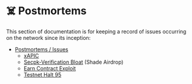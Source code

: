# ☠️ Postmortems

This section of documentation is for keeping a record of issues occurring on the network since its inception:

* [Postmortems / Issues](broken-reference)
  * [xAPIC](xapic.md)
  * [Secpk-Verification Bloat](secpk-verifications-bloat.md) (Shade Airdrop)
  * [Earn Contract Exploit](earn-contract-exploit.md)
  * [Testnet Halt 95](testnet-halt-95.md)
